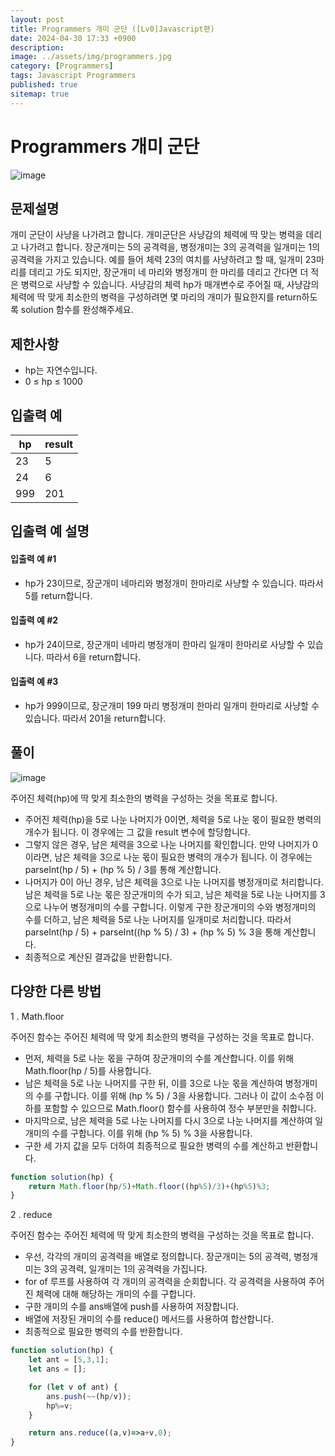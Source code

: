 ```yaml
---
layout: post
title: Programmers 개미 군단 ([Lv0]Javascript편)
date: 2024-04-30 17:33 +0900
description: 
image: ../assets/img/programmers.jpg
category: [Programmers]
tags: Javascript Programmers
published: true
sitemap: true
---
```


# Programmers 개미 군단

![image](https://github.com/gnlgk/gnlgk.github.io/assets/161431748/b4ec37c6-5ab9-4a49-9c17-43978fc99a49)

## 문제설명

개미 군단이 사냥을 나가려고 합니다. 개미군단은 사냥감의 체력에 딱 맞는 병력을 데리고 나가려고 합니다. 장군개미는 5의 공격력을, 병정개미는 3의 공격력을 일개미는 1의 공격력을 가지고 있습니다. 예를 들어 체력 23의 여치를 사냥하려고 할 때, 일개미 23마리를 데리고 가도 되지만, 장군개미 네 마리와 병정개미 한 마리를 데리고 간다면 더 적은 병력으로 사냥할 수 있습니다. 사냥감의 체력 hp가 매개변수로 주어질 때, 사냥감의 체력에 딱 맞게 최소한의 병력을 구성하려면 몇 마리의 개미가 필요한지를 return하도록 solution 함수를 완성해주세요.

## 제한사항

* hp는 자연수입니다.
* 0 ≤ hp ≤ 1000

## 입출력 예

|hp|result|
|---|---|
|23|5|
|24|6|
|999|201|

## 입출력 예 설명

#### 입출력 예 #1

* hp가 23이므로, 장군개미 네마리와 병정개미 한마리로 사냥할 수 있습니다. 따라서 5를 return합니다.

#### 입출력 예 #2

* hp가 24이므로, 장군개미 네마리 병정개미 한마리 일개미 한마리로 사냥할 수 있습니다. 따라서 6을 return합니다.

#### 입출력 예 #3

* hp가 999이므로, 장군개미 199 마리 병정개미 한마리 일개미 한마리로 사냥할 수 있습니다. 따라서 201을 return합니다.

## 풀이

![image](https://github.com/gnlgk/gnlgk.github.io/assets/161431748/4bef6049-8796-4b4d-a6a2-8a7b884c0919)

주어진 체력(hp)에 딱 맞게 최소한의 병력을 구성하는 것을 목표로 합니다. 

* 주어진 체력(hp)을 5로 나눈 나머지가 0이면, 체력을 5로 나눈 몫이 필요한 병력의 개수가 됩니다. 이 경우에는 그 값을 result 변수에 할당합니다.
* 그렇지 않은 경우, 남은 체력을 3으로 나눈 나머지를 확인합니다. 만약 나머지가 0이라면, 남은 체력을 3으로 나눈 몫이 필요한 병력의 개수가 됩니다. 이 경우에는 parseInt(hp / 5) + (hp % 5) / 3를 통해 계산합니다.
* 나머지가 0이 아닌 경우, 남은 체력을 3으로 나눈 나머지를 병정개미로 처리합니다. 남은 체력을 5로 나눈 몫은 장군개미의 수가 되고, 남은 체력을 5로 나눈 나머지를 3으로 나누어 병정개미의 수를 구합니다. 이렇게 구한 장군개미의 수와 병정개미의 수를 더하고, 남은 체력을 5로 나눈 나머지를 일개미로 처리합니다. 따라서 parseInt(hp / 5) + parseInt((hp % 5) / 3) + (hp % 5) % 3을 통해 계산합니다.
* 최종적으로 계산된 결과값을 반환합니다.

## 다양한 다른 방법

1 . Math.floor

주어진 함수는 주어진 체력에 딱 맞게 최소한의 병력을 구성하는 것을 목표로 합니다.

* 먼저, 체력을 5로 나눈 몫을 구하여 장군개미의 수를 계산합니다. 이를 위해 Math.floor(hp / 5)를 사용합니다.
* 남은 체력을 5로 나눈 나머지를 구한 뒤, 이를 3으로 나눈 몫을 계산하여 병정개미의 수를 구합니다. 이를 위해 (hp % 5) / 3을 사용합니다. 그러나 이 값이 소수점 이하를 포함할 수 있으므로 Math.floor() 함수를 사용하여 정수 부분만을 취합니다.
* 마지막으로, 남은 체력을 5로 나눈 나머지를 다시 3으로 나눈 나머지를 계산하여 일개미의 수를 구합니다. 이를 위해 (hp % 5) % 3을 사용합니다.
* 구한 세 가지 값을 모두 더하여 최종적으로 필요한 병력의 수를 계산하고 반환합니다.

````javascript
function solution(hp) {
    return Math.floor(hp/5)+Math.floor((hp%5)/3)+(hp%5)%3;
}
````

2 . reduce

주어진 함수는 주어진 체력에 딱 맞게 최소한의 병력을 구성하는 것을 목표로 합니다. 

* 우선, 각각의 개미의 공격력을 배열로 정의합니다. 장군개미는 5의 공격력, 병정개미는 3의 공격력, 일개미는 1의 공격력을 가집니다.
* for of 루프를 사용하여 각 개미의 공격력을 순회합니다. 각 공격력을 사용하여 주어진 체력에 대해 해당하는 개미의 수를 구합니다.
* 구한 개미의 수를 ans배열에 push를 사용하여 저장합니다.
* 배열에 저장된 개미의 수를 reduce() 메서드를 사용하여 합산합니다.
* 최종적으로 필요한 병력의 수를 반환합니다.

````javascript
function solution(hp) {
    let ant = [5,3,1];
    let ans = [];

    for (let v of ant) {
        ans.push(~~(hp/v));
        hp%=v;
    }

    return ans.reduce((a,v)=>a+v,0);
}
````
